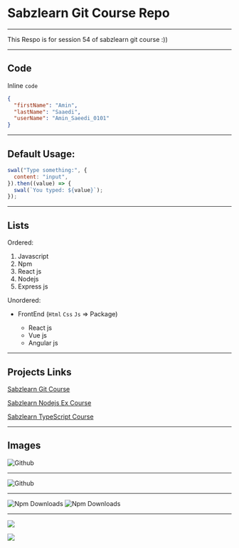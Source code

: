 # Sabzlearn Git Course Repo

___

<p>This Respo is for session 54 of sabzlearn git course :))</p>

---

## Code

Inline `code`

```json
{
  "firstName": "Amin",
  "lastName": "Saaedi",
  "userName": "Amin_Saeedi_0101"
}
```

---

## Default Usage:

```javascript
swal("Type something:", {
  content: "input",
}).then((value) => {
  swal(`You typed: ${value}`);
});
```

---

## Lists

Ordered:

1. Javascript
2. Npm
3. React js
4. Nodejs
5. Express js

Unordered:

- FrontEnd (`Html` `Css` `Js` => Package)

    - React js
    - Vue js
    - Angular js

---

## Projects Links

[Sabzlearn Git Course](http://sabzlearn.ir/product/git-github/)

[Sabzlearn Nodejs Ex Course](https://sabzlearn.ir/product/node-ex/)

[Sabzlearn TypeScript Course](https://sabzlearn.ir/product/typescript/)

---

## Images

![Github](https://octodex.github.com/images/minion.png)

---

![Github](https://octodex.github.com/images/dojocat.jpg)

___

![Npm Downloads](https://img.shields.io/npm/dw/express)
![Npm Downloads](https://img.shields.io/npm/dw/cors)

---

![](https://img.shields.io/badge/CSS3-1572B6?style=for-the-badge&logo=css3&logoColor=white)

![](https://img.shields.io/badge/JavaScript-323330?style=for-the-badge&logo=javascript&logoColor=F7DF1E)

<!-- ## Sabzlearn Git Course Repo

### Sabzlearn Git Course Repo

#### Sabzlearn Git Course Repo

##### Sabzlearn Git Course Repo

###### Sabzlearn Git Course Repo -->

